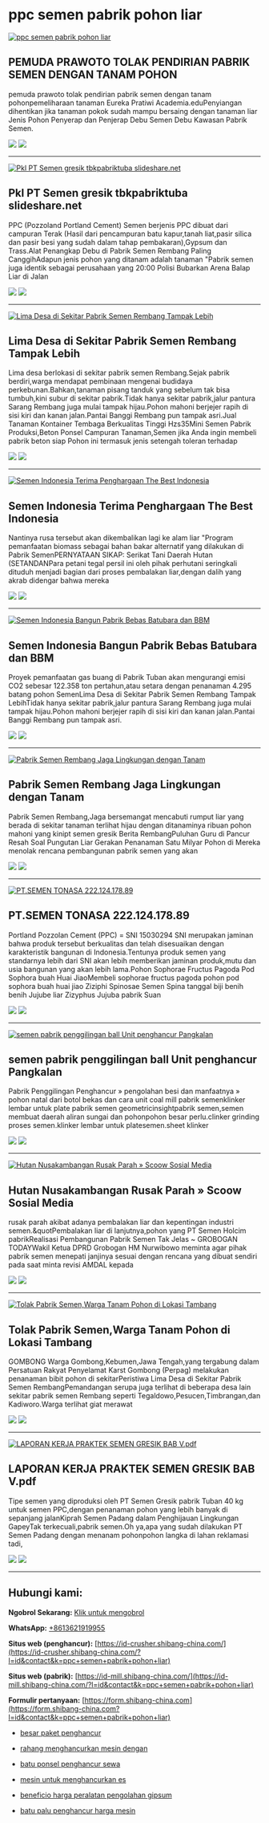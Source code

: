 # ppc semen pabrik pohon liar

<a href="https://swt.shibang-china.com/?l=id&img&k=ppc+semen+pabrik+pohon+liar" target="_blank">![ppc semen pabrik pohon liar](http://static.shibang-china.com/all-800x300/742.jpg)</a>

## PEMUDA PRAWOTO TOLAK PENDIRIAN PABRIK SEMEN DENGAN TANAM POHON
pemuda prawoto tolak pendirian pabrik semen dengan tanam pohonpemeliharaan tanaman Eureka Pratiwi Academia.eduPenyiangan dihentikan jika tanaman pokok sudah mampu bersaing dengan tanaman liar Jenis Pohon Penyerap dan Penjerap Debu Semen Debu Kawasan Pabrik Semen.


<a href="https://whatsapp.shibangsoft.com/WhatsApp.php" target="_blank" title="WhatsApp">![](http://static.shibang-china.com/icon/whatsapp.png)</a> <a href="https://swt.shibang-china.com/?l=id&icon&k=ppc+semen+pabrik+pohon+liar" target="_blank">![](http://static.shibang-china.com/icon/chat-id.png)</a>

---

<a href="https://swt.shibang-china.com/?l=id&img&k=ppc+semen+pabrik+pohon+liar" target="_blank">![Pkl PT Semen gresik tbkpabriktuba slideshare.net](http://static.shibang-china.com/all-800x300/485.jpg)</a>

## Pkl PT Semen gresik tbkpabriktuba slideshare.net
PPC (Pozzoland Portland Cement) Semen berjenis PPC dibuat dari campuran Terak (Hasil dari pencampuran batu kapur,tanah liat,pasir silica dan pasir besi yang sudah dalam tahap pembakaran),Gypsum dan Trass.Alat Penangkap Debu di Pabrik Semen Rembang Paling CanggihAdapun jenis pohon yang ditanam adalah tanaman "Pabrik semen juga identik sebagai perusahaan yang 20:00 Polisi Bubarkan Arena Balap Liar di Jalan


<a href="https://whatsapp.shibangsoft.com/WhatsApp.php" target="_blank" title="WhatsApp">![](http://static.shibang-china.com/icon/whatsapp.png)</a> <a href="https://swt.shibang-china.com/?l=id&icon&k=ppc+semen+pabrik+pohon+liar" target="_blank">![](http://static.shibang-china.com/icon/chat-id.png)</a>

---

<a href="https://swt.shibang-china.com/?l=id&img&k=ppc+semen+pabrik+pohon+liar" target="_blank">![Lima Desa di Sekitar Pabrik Semen Rembang Tampak Lebih](http://static.shibang-china.com/all-800x300/542.jpg)</a>

## Lima Desa di Sekitar Pabrik Semen Rembang Tampak Lebih
Lima desa berlokasi di sekitar pabrik semen Rembang.Sejak pabrik berdiri,warga mendapat pembinaan mengenai budidaya perkebunan.Bahkan,tanaman pisang tanduk yang sebelum tak bisa tumbuh,kini subur di sekitar pabrik.Tidak hanya sekitar pabrik,jalur pantura Sarang Rembang juga mulai tampak hijau.Pohon mahoni berjejer rapih di sisi kiri dan kanan jalan.Pantai Banggi Rembang pun tampak asri.Jual Tanaman Kontainer Tembaga Berkualitas Tinggi Hzs35Mini Semen Pabrik Produksi,Beton Ponsel Campuran Tanaman,Semen jika Anda ingin membeli pabrik beton siap Pohon ini termasuk jenis setengah toleran terhadap


<a href="https://whatsapp.shibangsoft.com/WhatsApp.php" target="_blank" title="WhatsApp">![](http://static.shibang-china.com/icon/whatsapp.png)</a> <a href="https://swt.shibang-china.com/?l=id&icon&k=ppc+semen+pabrik+pohon+liar" target="_blank">![](http://static.shibang-china.com/icon/chat-id.png)</a>

---

<a href="https://swt.shibang-china.com/?l=id&img&k=ppc+semen+pabrik+pohon+liar" target="_blank">![Semen Indonesia Terima Penghargaan The Best Indonesia](http://static.shibang-china.com/all-800x300/146.jpg)</a>

## Semen Indonesia Terima Penghargaan The Best Indonesia
Nantinya rusa tersebut akan dikembalikan lagi ke alam liar "Program pemanfaatan biomass sebagai bahan bakar alternatif yang dilakukan di Pabrik SemenPERNYATAAN SIKAP: Serikat Tani Daerah Hutan (SETANDANPara petani tegal persil ini oleh pihak perhutani seringkali dituduh menjadi bagian dari proses pembalakan liar,dengan dalih yang akrab didengar bahwa mereka


<a href="https://whatsapp.shibangsoft.com/WhatsApp.php" target="_blank" title="WhatsApp">![](http://static.shibang-china.com/icon/whatsapp.png)</a> <a href="https://swt.shibang-china.com/?l=id&icon&k=ppc+semen+pabrik+pohon+liar" target="_blank">![](http://static.shibang-china.com/icon/chat-id.png)</a>

---

<a href="https://swt.shibang-china.com/?l=id&img&k=ppc+semen+pabrik+pohon+liar" target="_blank">![Semen Indonesia Bangun Pabrik Bebas Batubara dan BBM](http://static.shibang-china.com/all-800x300/1041.jpg)</a>

## Semen Indonesia Bangun Pabrik Bebas Batubara dan BBM
Proyek pemanfaatan gas buang di Pabrik Tuban akan mengurangi emisi CO2 sebesar 122.358 ton pertahun,atau setara dengan penanaman 4.295 batang pohon SemenLima Desa di Sekitar Pabrik Semen Rembang Tampak LebihTidak hanya sekitar pabrik,jalur pantura Sarang Rembang juga mulai tampak hijau.Pohon mahoni berjejer rapih di sisi kiri dan kanan jalan.Pantai Banggi Rembang pun tampak asri.


<a href="https://whatsapp.shibangsoft.com/WhatsApp.php" target="_blank" title="WhatsApp">![](http://static.shibang-china.com/icon/whatsapp.png)</a> <a href="https://swt.shibang-china.com/?l=id&icon&k=ppc+semen+pabrik+pohon+liar" target="_blank">![](http://static.shibang-china.com/icon/chat-id.png)</a>

---

<a href="https://swt.shibang-china.com/?l=id&img&k=ppc+semen+pabrik+pohon+liar" target="_blank">![Pabrik Semen Rembang Jaga Lingkungan dengan Tanam](http://static.shibang-china.com/all-800x300/1521.jpg)</a>

## Pabrik Semen Rembang Jaga Lingkungan dengan Tanam
Pabrik Semen Rembang,Jaga bersemangat mencabuti rumput liar yang berada di sekitar tanaman terlihat hijau dengan ditanaminya ribuan pohon mahoni yang kinipt semen gresik Berita RembangPuluhan Guru di Pancur Resah Soal Pungutan Liar Gerakan Penanaman Satu Milyar Pohon di Mereka menolak rencana pembangunan pabrik semen yang akan


<a href="https://whatsapp.shibangsoft.com/WhatsApp.php" target="_blank" title="WhatsApp">![](http://static.shibang-china.com/icon/whatsapp.png)</a> <a href="https://swt.shibang-china.com/?l=id&icon&k=ppc+semen+pabrik+pohon+liar" target="_blank">![](http://static.shibang-china.com/icon/chat-id.png)</a>

---

<a href="https://swt.shibang-china.com/?l=id&img&k=ppc+semen+pabrik+pohon+liar" target="_blank">![PT.SEMEN TONASA 222.124.178.89](http://static.shibang-china.com/all-800x300/1337.jpg)</a>

## PT.SEMEN TONASA 222.124.178.89
Portland Pozzolan Cement (PPC) = SNI 15030294 SNI merupakan jaminan bahwa produk tersebut berkualitas dan telah disesuaikan dengan karakteristik bangunan di Indonesia.Tentunya produk semen yang standarnya lebih dari SNI akan lebih memberikan jaminan produk,mutu dan usia bangunan yang akan lebih lama.Pohon Sophorae Fructus Pagoda Pod Sophora buah Huai JiaoMembeli sophorae fructus pagoda pohon pod sophora buah huai jiao Ziziphi Spinosae Semen Spina tanggal biji benih benih Jujube liar Zizyphus Jujuba pabrik Suan


<a href="https://whatsapp.shibangsoft.com/WhatsApp.php" target="_blank" title="WhatsApp">![](http://static.shibang-china.com/icon/whatsapp.png)</a> <a href="https://swt.shibang-china.com/?l=id&icon&k=ppc+semen+pabrik+pohon+liar" target="_blank">![](http://static.shibang-china.com/icon/chat-id.png)</a>

---

<a href="https://swt.shibang-china.com/?l=id&img&k=ppc+semen+pabrik+pohon+liar" target="_blank">![semen pabrik penggilingan ball Unit penghancur Pangkalan](http://static.shibang-china.com/all-800x300/871.jpg)</a>

## semen pabrik penggilingan ball Unit penghancur Pangkalan
Pabrik Penggilingan Penghancur » pengolahan besi dan manfaatnya » pohon natal dari botol bekas dan cara unit coal mill pabrik semenklinker lembar untuk plate pabrik semen geometricinsightpabrik semen,semen membuat daerah aliran sungai dan pohonpohon besar perlu.clinker grinding proses semen.klinker lembar untuk platesemen.sheet klinker


<a href="https://whatsapp.shibangsoft.com/WhatsApp.php" target="_blank" title="WhatsApp">![](http://static.shibang-china.com/icon/whatsapp.png)</a> <a href="https://swt.shibang-china.com/?l=id&icon&k=ppc+semen+pabrik+pohon+liar" target="_blank">![](http://static.shibang-china.com/icon/chat-id.png)</a>

---

<a href="https://swt.shibang-china.com/?l=id&img&k=ppc+semen+pabrik+pohon+liar" target="_blank">![Hutan Nusakambangan Rusak Parah » Scoow Sosial Media](http://static.shibang-china.com/all-800x300/983.jpg)</a>

## Hutan Nusakambangan Rusak Parah » Scoow Sosial Media
rusak parah akibat adanya pembalakan liar dan kepentingan industri semen.&quotPembalakan liar di lanjutnya,pohon yang PT Semen Holcim pabrikRealisasi Pembangunan Pabrik Semen Tak Jelas ~ GROBOGAN TODAYWakil Ketua DPRD Grobogan HM Nurwibowo meminta agar pihak pabrik semen menepati janjinya sesuai dengan rencana yang dibuat sendiri pada saat minta revisi AMDAL kepada


<a href="https://whatsapp.shibangsoft.com/WhatsApp.php" target="_blank" title="WhatsApp">![](http://static.shibang-china.com/icon/whatsapp.png)</a> <a href="https://swt.shibang-china.com/?l=id&icon&k=ppc+semen+pabrik+pohon+liar" target="_blank">![](http://static.shibang-china.com/icon/chat-id.png)</a>

---

<a href="https://swt.shibang-china.com/?l=id&img&k=ppc+semen+pabrik+pohon+liar" target="_blank">![Tolak Pabrik Semen,Warga Tanam Pohon di Lokasi Tambang](http://static.shibang-china.com/all-800x300/835.jpg)</a>

## Tolak Pabrik Semen,Warga Tanam Pohon di Lokasi Tambang
GOMBONG Warga Gombong,Kebumen,Jawa Tengah,yang tergabung dalam Persatuan Rakyat Penyelamat Karst Gombong (Perpag) melakukan penanaman bibit pohon di sekitarPeristiwa Lima Desa di Sekitar Pabrik Semen RembangPemandangan serupa juga terlihat di beberapa desa lain sekitar pabrik semen Rembang seperti Tegaldowo,Pesucen,Timbrangan,dan Kadiworo.Warga terlihat giat merawat


<a href="https://whatsapp.shibangsoft.com/WhatsApp.php" target="_blank" title="WhatsApp">![](http://static.shibang-china.com/icon/whatsapp.png)</a> <a href="https://swt.shibang-china.com/?l=id&icon&k=ppc+semen+pabrik+pohon+liar" target="_blank">![](http://static.shibang-china.com/icon/chat-id.png)</a>

---

<a href="https://swt.shibang-china.com/?l=id&img&k=ppc+semen+pabrik+pohon+liar" target="_blank">![LAPORAN KERJA PRAKTEK SEMEN GRESIK BAB V.pdf](http://static.shibang-china.com/all-800x300/559.jpg)</a>

## LAPORAN KERJA PRAKTEK SEMEN GRESIK BAB V.pdf
Tipe semen yang diproduksi oleh PT Semen Gresik pabrik Tuban 40 kg untuk semen PPC,dengan penanaman pohon yang lebih banyak di sepanjang jalanKiprah Semen Padang dalam Penghijauan Lingkungan GapeyTak terkecuali,pabrik semen.Oh ya,apa yang sudah dilakukan PT Semen Padang dengan menanam pohonpohon langka di lahan reklamasi tadi,


<a href="https://whatsapp.shibangsoft.com/WhatsApp.php" target="_blank" title="WhatsApp">![](http://static.shibang-china.com/icon/whatsapp.png)</a> <a href="https://swt.shibang-china.com/?l=id&icon&k=ppc+semen+pabrik+pohon+liar" target="_blank">![](http://static.shibang-china.com/icon/chat-id.png)</a>

---
## Hubungi kami:

**Ngobrol Sekarang:** [Klik untuk mengobrol](https://swt.shibang-china.com?l=id&contact&k=ppc+semen+pabrik+pohon+liar)

**WhatsApp:**  [+8613621919955](https://whatsapp.shibangsoft.com/WhatsApp.php)

**Situs web (penghancur):** [https://id-crusher.shibang-china.com/](https://id-crusher.shibang-china.com/?l=id&contact&k=ppc+semen+pabrik+pohon+liar)

**Situs web (pabrik):** [https://id-mill.shibang-china.com/](https://id-mill.shibang-china.com/?l=id&contact&k=ppc+semen+pabrik+pohon+liar)

**Formulir pertanyaan:** [https://form.shibang-china.com](https://form.shibang-china.com?l=id&contact&k=ppc+semen+pabrik+pohon+liar)

* [besar paket penghancur](../33/besar%20paket%20penghancur.md)

* [rahang menghancurkan mesin dengan](../34/rahang%20menghancurkan%20mesin%20dengan.md)

* [batu ponsel penghancur sewa](../33/batu%20ponsel%20penghancur%20sewa.md)

* [mesin untuk menghancurkan es](../35/mesin%20untuk%20menghancurkan%20es.md)

* [beneficio harga peralatan pengolahan gipsum](../34/beneficio%20harga%20peralatan%20pengolahan%20gipsum.md)

* [batu palu penghancur harga mesin](../36/batu%20palu%20penghancur%20harga%20mesin.md)